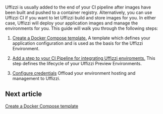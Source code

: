 Uffizzi is usually added to the end of your CI pipeline after images have been built and pushed to a container registry. Alternatively, you can use Uffizzi CI if you want to let Uffizzi build and store images for you. In either case, Uffizzi will deploy your application images and manage the environments for you. This guide will walk you through the following steps:

1. [Create a Docker Compose template.](guides/docker-compose-template.md)
A template which defines your application configuration and is used as the basis for the Uffizzi Environment.

2. [Add a step to your CI Pipeline for integrating Uffizzi enviroments.](guides/integrate-with-ci.md)
This step defines the lifecycle of your Uffizzi Preview Environments.

3. [Configure credentials](guides/connect-to-uffizzi-cloud.md)
Offload your environment hosting and management to Uffizzi.

## Next article

[Create a Docker Compose template](guides/docker-compose-template.md)